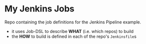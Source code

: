 
# My Jenkins Jobs

Repo containing the job definitions for the Jenkins Pipeline example.

 * it uses Job-DSL to describe **WHAT** (i.e. which repos) to build
 * the **HOW** to build is defined in each of the repo's `Jenkinsfile`s

